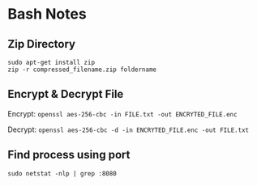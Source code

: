 # Bash Notes

## Zip Directory

```
sudo apt-get install zip
zip -r compressed_filename.zip foldername
```

## Encrypt & Decrypt File

Encrypt: `openssl aes-256-cbc -in FILE.txt -out ENCRYTED_FILE.enc`

Decrypt: `openssl aes-256-cbc -d -in ENCRYTED_FILE.enc -out FILE.txt`


## Find process using port

`sudo netstat -nlp | grep :8080`
